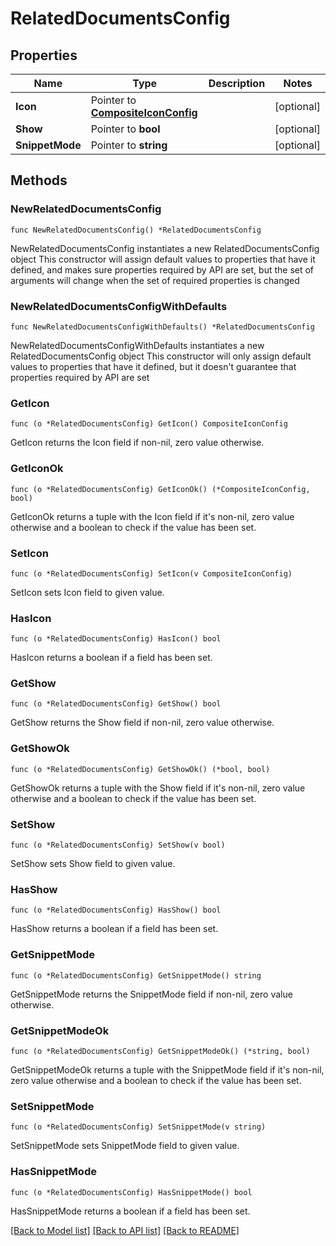 # RelatedDocumentsConfig

## Properties

Name | Type | Description | Notes
------------ | ------------- | ------------- | -------------
**Icon** | Pointer to [**CompositeIconConfig**](CompositeIconConfig.md) |  | [optional] 
**Show** | Pointer to **bool** |  | [optional] 
**SnippetMode** | Pointer to **string** |  | [optional] 

## Methods

### NewRelatedDocumentsConfig

`func NewRelatedDocumentsConfig() *RelatedDocumentsConfig`

NewRelatedDocumentsConfig instantiates a new RelatedDocumentsConfig object
This constructor will assign default values to properties that have it defined,
and makes sure properties required by API are set, but the set of arguments
will change when the set of required properties is changed

### NewRelatedDocumentsConfigWithDefaults

`func NewRelatedDocumentsConfigWithDefaults() *RelatedDocumentsConfig`

NewRelatedDocumentsConfigWithDefaults instantiates a new RelatedDocumentsConfig object
This constructor will only assign default values to properties that have it defined,
but it doesn't guarantee that properties required by API are set

### GetIcon

`func (o *RelatedDocumentsConfig) GetIcon() CompositeIconConfig`

GetIcon returns the Icon field if non-nil, zero value otherwise.

### GetIconOk

`func (o *RelatedDocumentsConfig) GetIconOk() (*CompositeIconConfig, bool)`

GetIconOk returns a tuple with the Icon field if it's non-nil, zero value otherwise
and a boolean to check if the value has been set.

### SetIcon

`func (o *RelatedDocumentsConfig) SetIcon(v CompositeIconConfig)`

SetIcon sets Icon field to given value.

### HasIcon

`func (o *RelatedDocumentsConfig) HasIcon() bool`

HasIcon returns a boolean if a field has been set.

### GetShow

`func (o *RelatedDocumentsConfig) GetShow() bool`

GetShow returns the Show field if non-nil, zero value otherwise.

### GetShowOk

`func (o *RelatedDocumentsConfig) GetShowOk() (*bool, bool)`

GetShowOk returns a tuple with the Show field if it's non-nil, zero value otherwise
and a boolean to check if the value has been set.

### SetShow

`func (o *RelatedDocumentsConfig) SetShow(v bool)`

SetShow sets Show field to given value.

### HasShow

`func (o *RelatedDocumentsConfig) HasShow() bool`

HasShow returns a boolean if a field has been set.

### GetSnippetMode

`func (o *RelatedDocumentsConfig) GetSnippetMode() string`

GetSnippetMode returns the SnippetMode field if non-nil, zero value otherwise.

### GetSnippetModeOk

`func (o *RelatedDocumentsConfig) GetSnippetModeOk() (*string, bool)`

GetSnippetModeOk returns a tuple with the SnippetMode field if it's non-nil, zero value otherwise
and a boolean to check if the value has been set.

### SetSnippetMode

`func (o *RelatedDocumentsConfig) SetSnippetMode(v string)`

SetSnippetMode sets SnippetMode field to given value.

### HasSnippetMode

`func (o *RelatedDocumentsConfig) HasSnippetMode() bool`

HasSnippetMode returns a boolean if a field has been set.


[[Back to Model list]](../README.md#documentation-for-models) [[Back to API list]](../README.md#documentation-for-api-endpoints) [[Back to README]](../README.md)


